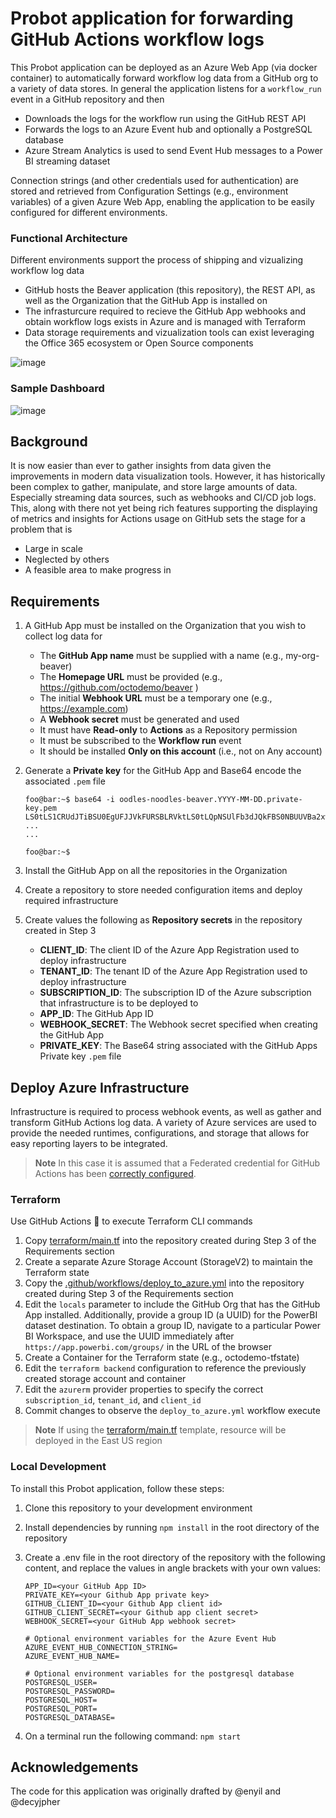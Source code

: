 # Probot application for forwarding GitHub Actions workflow logs
This Probot application can be deployed as an Azure Web App (via docker container) to automatically forward workflow log data from a GitHub org to a variety of data stores. In general the application listens for a `workflow_run` event in a GitHub repository and then
  * Downloads the logs for the workflow run using the GitHub REST API 
  * Forwards the logs to an Azure Event hub and optionally a PostgreSQL database 
  * Azure Stream Analytics is used to send Event Hub messages to a Power BI streaming dataset

Connection strings (and other credentials used for authentication) are stored and retrieved from Configuration Settings (e.g., environment variables) of a given Azure Web App, enabling the application to be easily configured for different environments. 

### Functional Architecture
Different environments support the process of shipping and vizualizing workflow log data
- GitHub hosts the Beaver application (this repository), the REST API, as well as the Organization that the GitHub App is installed on
- The infrasturcure required to recieve the GitHub App webhooks and obtain workflow logs exists in Azure and is managed with Terraform
- Data storage requirements and vizualization tools can exist leveraging the Office 365 ecosystem or Open Source components

![image](https://github.com/octodemo/beaver/assets/107562400/60b6c501-52d6-4737-b2ca-405805b9e881)

### Sample Dashboard
![image](https://user-images.githubusercontent.com/107562400/232624615-63adaa32-cf95-4495-b6b5-070937dd211f.png)

## Background
It is now easier than ever to gather insights from data given the improvements in modern data visualization tools. However, it has historically been complex to gather, manipulate, and store large amounts of data. Especially streaming data sources, such as webhooks and CI/CD job logs. This, along with there not yet being rich features supporting the displaying of metrics and insights for Actions usage on GitHub sets the stage for a problem that is
* Large in scale
* Neglected by others
* A feasible area to make progress in

## Requirements
1. A GitHub App must be installed on the Organization that you wish to collect log data for
     - The **GitHub App name** must be supplied with a name (e.g., my-org-beaver)
     - The **Homepage URL** must be provided (e.g., https://github.com/octodemo/beaver )
     - The initial **Webhook URL** must be a temporary one (e.g., https://example.com)
     - A **Webhook secret** must be generated and used
     - It must have **Read-only** to **Actions** as a Repository permission
     - It must be subscribed to the **Workflow run** event
     - It should be installed **Only on this account** (i.e., not on Any account)
2. Generate a **Private key** for the GitHub App and Base64 encode the associated `.pem` file

    ```console
    foo@bar:~$ base64 -i oodles-noodles-beaver.YYYY-MM-DD.private-key.pem
    LS0tLS1CRUdJTiBSU0EgUFJJVkFURSBLRVktLS0tLQpNSUlFb3dJQkFBS0NBUUVBa2xwaVlUdEZQbG5kdWdySDNOcGlvaGNZN1ZwNTlYMkhGTjJXMjZKdHkzYkRJWTJCClpJc20rRGN5dEZNb0kxbUg3UGUvUk1CN0xuOXZLS2N5Sk1kNVRuakxwUTBZWGdCOFRlQzdTa2tHNFB3alZKWlEKK1RlN3hiQUtSTmlocVMyZVMzYzBoQWpwYVJYaGVDb2hSRElvNkZ2NVYrRHR0dWVVUEVYWGI5S3p6d0FETF
    ...
    ...

    foo@bar:~$
    ```
3. Install the GitHub App on all the repositories in the Organization
4. Create a repository to store needed configuration items and deploy required infrastructure
5. Create values the following as **Repository secrets** in the repository created in Step 3
     - **CLIENT_ID**: The client ID of the Azure App Registration used to deploy infrastructure
     - **TENANT_ID**: The tenant ID of the Azure App Registration used to deploy infrastructure
     - **SUBSCRIPTION_ID**: The subscription ID of the Azure subscription that infrastructure is to be deployed to
     - **APP_ID**: The GitHub App ID
     - **WEBHOOK_SECRET**: The Webhook secret specified when creating the GitHub App
     - **PRIVATE_KEY**: The Base64 string associated with the GitHub Apps Private key `.pem` file

## Deploy Azure Infrastructure 
Infrastructure is required to process webhook events, as well as gather and transform GitHub Actions log data. A variety of Azure services are used to provide the needed runtimes, configurations, and storage that allows for easy reporting layers to be integrated.

> **Note**
> In this case it is assumed that a Federated credential for GitHub Actions has been [correctly configured](https://github.com/marketplace/actions/azure-login#configure-a-federated-credential-to-use-oidc-based-authentication).


### Terraform
Use GitHub Actions 🚀 to execute Terraform CLI commands 

1. Copy [terraform/main.tf](terraform/main.tf) into the repository created during Step 3 of the Requirements section
2. Create a separate Azure Storage Account (StorageV2) to maintain the Terraform state
3. Copy the [.github/workflows/deploy_to_azure.yml](.github/workflows/deploy_to_azure.yml) into the repository created during Step 3 of the Requirements section
4. Edit the `locals` parameter to include the GitHub Org that has the GitHub App installed. Additionally, provide a group ID (a UUID) for the PowerBI dataset destination. To obtain a group ID, navigate to a particular Power BI Workspace, and use the UUID immediately after `https://app.powerbi.com/groups/` in the URL of the browser 
5. Create a Container for the Terraform state (e.g., octodemo-tfstate)
6. Edit the `terraform backend` configuration to reference the previously created storage account and container
7. Edit the `azurerm` provider properties to specify the correct `subscription_id`, `tenant_id`, and `client_id`
8. Commit changes to observe the `deploy_to_azure.yml` workflow execute

> **Note**
> If using the [terraform/main.tf](terraform/main.tf) template, resource will be deployed in the East US region

### Local Development
To install this Probot application, follow these steps:
1. Clone this repository to your development environment
2. Install dependencies by running `npm install` in the root directory of the repository
3. Create a .env file in the root directory of the repository with the following content, and replace the values in angle brackets with your own values:
    ```
    APP_ID=<your GitHub App ID> 
    PRIVATE_KEY=<your Github App private key>
    GITHUB_CLIENT_ID=<your Github App client id> 
    GITHUB_CLIENT_SECRET=<your Github app client secret>
    WEBHOOK_SECRET=<your GitHub App webhook secret>

    # Optional environment variables for the Azure Event Hub
    AZURE_EVENT_HUB_CONNECTION_STRING=
    AZURE_EVENT_HUB_NAME=

    # Optional environment variables for the postgresql database
    POSTGRESQL_USER=
    POSTGRESQL_PASSWORD=
    POSTGRESQL_HOST=
    POSTGRESQL_PORT=
    POSTGRESQL_DATABASE=
    ```
 
4. On a terminal run the following command: `npm start`

## Acknowledgements
The code for this application was originally drafted by @enyil and @decyjpher